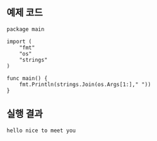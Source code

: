 ## 예제 코드

```
package main

import (
	"fmt"
	"os"
	"strings"
)

func main() {
	fmt.Println(strings.Join(os.Args[1:]," "))
}
```

## 실행 결과

```
hello nice to meet you
```
